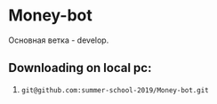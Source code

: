 # Money-bot

Основная ветка - develop.

## Downloading on local pc:
1. `git@github.com:summer-school-2019/Money-bot.git`
